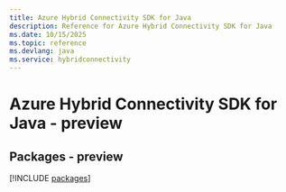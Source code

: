 ```yaml
---
title: Azure Hybrid Connectivity SDK for Java
description: Reference for Azure Hybrid Connectivity SDK for Java
ms.date: 10/15/2025
ms.topic: reference
ms.devlang: java
ms.service: hybridconnectivity
---
```

# Azure Hybrid Connectivity SDK for Java - preview
## Packages - preview
[!INCLUDE [packages](hybrid-connectivity-index.md)]